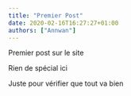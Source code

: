 ```yaml
---
title: "Premier Post"
date: 2020-02-16T16:27:27+01:00
authors: ["Annwan"]
---
```


Premier post sur le site

Rien de spécial ici

Juste pour vérifier que tout va bien
